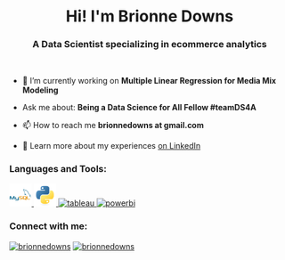 <h1 align="center">Hi! I'm Brionne Downs</h1>
<h3 align="center">A Data Scientist specializing in ecommerce analytics</h3>
<br>

- 🔭 I’m currently working on **Multiple Linear Regression for Media Mix Modeling**

- Ask me about: **Being a Data Science for All Fellow #teamDS4A**

- 📫 How to reach me **brionnedowns at gmail.com**

- 📄 Learn more about my experiences [on LinkedIn](https://www.linkedin.com/in/brionnedowns/)


<h3 align="left">Languages and Tools:</h3>
<p align="left"> <a href="https://www.mysql.com/" target="_blank" rel="noreferrer"> <img src="https://raw.githubusercontent.com/devicons/devicon/master/icons/mysql/mysql-original-wordmark.svg" alt="mysql" width="40" height="40"/> </a> <a href="https://www.python.org" target="_blank" rel="noreferrer"> <img src="https://raw.githubusercontent.com/devicons/devicon/master/icons/python/python-original.svg" alt="python" width="40" height="40"/> </a> <a href="https://public.tableau.com/app/profile/brionne.downs" target="_blank" rel="noreferrer"> <img src="https://cdn.worldvectorlogo.com/logos/tableau-software.svg" alt="tableau" width="40" height="40"/> </a> <a href="https://powerbi.microsoft.com/en-us/" target="_blank" rel="noreferrer"> <img src="https://cdn.freelogovectors.net/wp-content/uploads/2017/04/power-bi-logo.png" alt="powerbi" width="40" height="40"/> </a> </p>

<h3 align="left">Connect with me:</h3>
<p align="left">
<a href="https://twitter.com/brionnedowns" target="blank"><img align="center" src="https://raw.githubusercontent.com/rahuldkjain/github-profile-readme-generator/master/src/images/icons/Social/twitter.svg" alt="brionnedowns" height="30" width="40" /></a>
<a href="https://linkedin.com/in/brionnedowns" target="blank"><img align="center" src="https://raw.githubusercontent.com/rahuldkjain/github-profile-readme-generator/master/src/images/icons/Social/linked-in-alt.svg" alt="brionnedowns" height="30" width="40" /></a>
</p>
